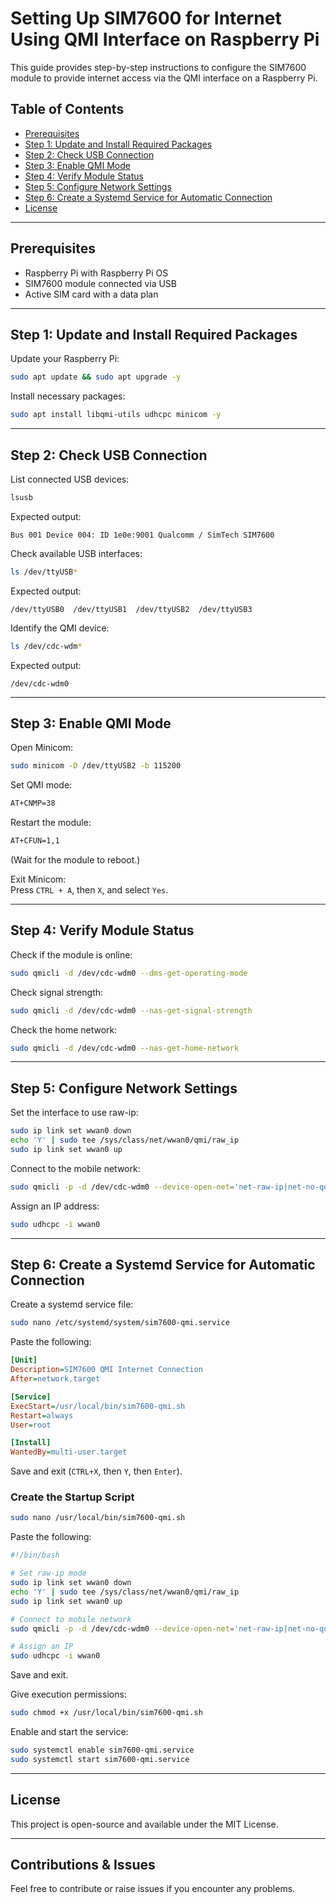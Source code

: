 # Setting Up SIM7600 for Internet Using QMI Interface on Raspberry Pi

This guide provides step-by-step instructions to configure the SIM7600 module to provide internet access via the QMI interface on a Raspberry Pi.

## Table of Contents
- [Prerequisites](#prerequisites)
- [Step 1: Update and Install Required Packages](#step-1-update-and-install-required-packages)
- [Step 2: Check USB Connection](#step-2-check-usb-connection)
- [Step 3: Enable QMI Mode](#step-3-enable-qmi-mode)
- [Step 4: Verify Module Status](#step-4-verify-module-status)
- [Step 5: Configure Network Settings](#step-5-configure-network-settings)
- [Step 6: Create a Systemd Service for Automatic Connection](#step-6-create-a-systemd-service-for-automatic-connection)
- [License](#license)

---

## Prerequisites
- Raspberry Pi with Raspberry Pi OS
- SIM7600 module connected via USB
- Active SIM card with a data plan

---

## Step 1: Update and Install Required Packages

Update your Raspberry Pi:
```bash
sudo apt update && sudo apt upgrade -y
```

Install necessary packages:
```bash
sudo apt install libqmi-utils udhcpc minicom -y
```

---

## Step 2: Check USB Connection

List connected USB devices:
```bash
lsusb
```
Expected output:
```
Bus 001 Device 004: ID 1e0e:9001 Qualcomm / SimTech SIM7600
```

Check available USB interfaces:
```bash
ls /dev/ttyUSB*
```
Expected output:
```
/dev/ttyUSB0  /dev/ttyUSB1  /dev/ttyUSB2  /dev/ttyUSB3
```

Identify the QMI device:
```bash
ls /dev/cdc-wdm*
```
Expected output:
```
/dev/cdc-wdm0
```

---

## Step 3: Enable QMI Mode

Open Minicom:
```bash
sudo minicom -D /dev/ttyUSB2 -b 115200
```

Set QMI mode:
```bash
AT+CNMP=38
```

Restart the module:
```bash
AT+CFUN=1,1
```
(Wait for the module to reboot.)

Exit Minicom:  
Press `CTRL + A`, then `X`, and select `Yes`.

---

## Step 4: Verify Module Status

Check if the module is online:
```bash
sudo qmicli -d /dev/cdc-wdm0 --dms-get-operating-mode
```

Check signal strength:
```bash
sudo qmicli -d /dev/cdc-wdm0 --nas-get-signal-strength
```

Check the home network:
```bash
sudo qmicli -d /dev/cdc-wdm0 --nas-get-home-network
```

---

## Step 5: Configure Network Settings

Set the interface to use raw-ip:
```bash
sudo ip link set wwan0 down
echo 'Y' | sudo tee /sys/class/net/wwan0/qmi/raw_ip
sudo ip link set wwan0 up
```

Connect to the mobile network:
```bash
sudo qmicli -p -d /dev/cdc-wdm0 --device-open-net='net-raw-ip|net-no-qos-header' --wds-start-network="apn='jionet',ip-type=4" --client-no-release-cid
```

Assign an IP address:
```bash
sudo udhcpc -i wwan0
```

---

## Step 6: Create a Systemd Service for Automatic Connection

Create a systemd service file:
```bash
sudo nano /etc/systemd/system/sim7600-qmi.service
```
Paste the following:
```ini
[Unit]
Description=SIM7600 QMI Internet Connection
After=network.target

[Service]
ExecStart=/usr/local/bin/sim7600-qmi.sh
Restart=always
User=root

[Install]
WantedBy=multi-user.target
```
Save and exit (`CTRL+X`, then `Y`, then `Enter`).

### Create the Startup Script
```bash
sudo nano /usr/local/bin/sim7600-qmi.sh
```
Paste the following:
```bash
#!/bin/bash

# Set raw-ip mode
sudo ip link set wwan0 down
echo 'Y' | sudo tee /sys/class/net/wwan0/qmi/raw_ip
sudo ip link set wwan0 up

# Connect to mobile network
sudo qmicli -p -d /dev/cdc-wdm0 --device-open-net='net-raw-ip|net-no-qos-header' --wds-start-network="apn='jionet',ip-type=4" --client-no-release-cid

# Assign an IP
sudo udhcpc -i wwan0
```
Save and exit.

Give execution permissions:
```bash
sudo chmod +x /usr/local/bin/sim7600-qmi.sh
```

Enable and start the service:
```bash
sudo systemctl enable sim7600-qmi.service
sudo systemctl start sim7600-qmi.service
```

---

## License
This project is open-source and available under the MIT License.

---

## Contributions & Issues
Feel free to contribute or raise issues if you encounter any problems.


